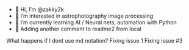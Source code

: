 - 👋 Hi, I’m @zakky2k
- 👀 I’m interested in astrophotography image processing
- 🌱 I’m currently learning AI / Neural nets, automation with Python
- 🌱 Adding another comment to readme2 from local

What happens if I dont use md notation?
Fixing issue 1
Fixing issue #3
<!---
zakky2k/zakky2k is a ✨ special ✨ repository because its `README.md` (this file) appears on your GitHub profile.
You can click the Preview link to take a look at your changes.
--->
